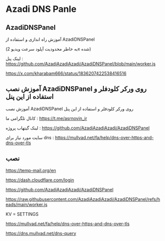 # Azadi DNS Panle

## AzadiDNSPanel

آموزش راه اندازی و استفاده از AzadiDNSPanel

(به خاطر محدودیت آپلود سرعت ویدیو 2x شده)

لینک پنل : https://github.com/AzadiAzadiAzadi/AzadiDNSPanel/blob/main/worker.js

https://x.com/kharabam666/status/1836207422538416516


##  آموزش نصب AzadiDNSPanel روی ورکر کلودفلر و استفاده از این پنل 

آموزش نصب AzadiDNSPanel روی ورکر کلودفلر و استفاده از این پنل

کانال تلگرامی ما :
https://t.me/asrnovin_ir

لینک گیتهاب پروژه :
https://github.com/AzadiAzadiAzadi/AzadiDNSPanel

سایت مورد نیاز برای dns :
https://mullvad.net/fa/help/dns-over-https-and-dns-over-tls


## نصب

https://temp-mail.org/en

https://dash.cloudflare.com/login

https://github.com/AzadiAzadiAzadi/AzadiDNSPanel

https://raw.githubusercontent.com/AzadiAzadiAzadi/AzadiDNSPanel/refs/heads/main/worker.js

KV = SETTINGS

https://mullvad.net/fa/help/dns-over-https-and-dns-over-tls

https://dns.mullvad.net/dns-query

